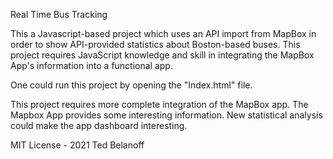 Real Time Bus Tracking

This a Javascript-based project which uses an API import from MapBox in order to show
API-provided statistics about Boston-based buses. This project requires JavaScript 
knowledge and skill in integrating the MapBox App's information into a functional app. 

One could run this project by opening the "Index.html" file. 

This project requires more complete integration of the MapBox app. The Mapbox App provides 
some interesting information. New statistical analysis could make the app dashboard interesting.

MIT License - 2021 Ted Belanoff